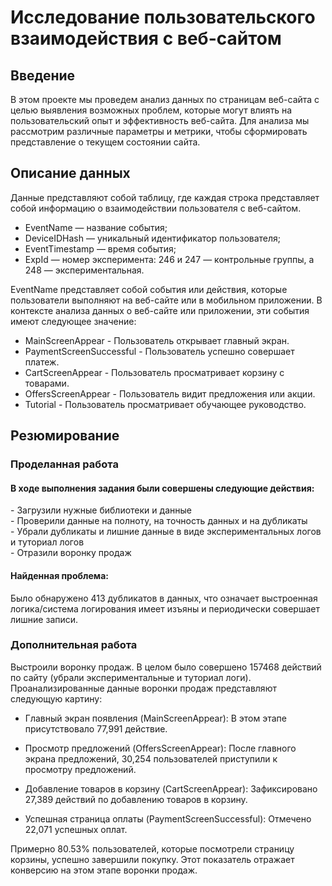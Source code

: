 # Исследование пользовательского взаимодействия с веб-сайтом
## Введение

В этом проекте мы проведем анализ данных по страницам веб-сайта с целью выявления возможных проблем, которые могут влиять на пользовательский опыт и эффективность веб-сайта. Для анализа мы рассмотрим различные параметры и метрики, чтобы сформировать представление о текущем состоянии сайта.
## Описание данных

Данные представляют собой таблицу, где каждая строка представляет собой информацию о взаимодействии пользователя с веб-сайтом. 
- EventName — название события;
- DeviceIDHash — уникальный идентификатор пользователя;
- EventTimestamp — время события;
- ExpId — номер эксперимента: 246 и 247 — контрольные группы, а 248 — экспериментальная.

EventName представляет собой события или действия, которые пользователи выполняют на веб-сайте или в мобильном приложении. В контексте анализа данных о веб-сайте или приложении, эти события имеют следующее значение:

- MainScreenAppear - Пользователь открывает главный экран.
- PaymentScreenSuccessful - Пользователь успешно совершает платеж.
- CartScreenAppear - Пользователь просматривает корзину с товарами.
- OffersScreenAppear - Пользователь видит предложения или акции.
- Tutorial - Пользователь просматривает обучающее руководство.
## Резюмирование
<h3> Проделанная работа </h3>
<h4> В ходе выполнения задания были совершены следующие действия: </h4>
    - Загрузили нужные библиотеки и данные <br>   
    - Проверили данные на полноту, на точность данных и на дубликаты <br>
    - Убрали дубликаты и лишние данные в виде экспериментальных логов и туториал логов <br>
    - Отразили воронку продаж
    
<h4> Найденная проблема: </h4>
Было обнаружено 413 дубликатов в данных, что означает выстроенная логика/система логирования имеет изъяны и периодически совершает лишние записи.

<h3> Дополнительная работа </h3>
Выстроили воронку продаж. В целом было совершено 157468 действий по сайту (убрали экспериментальные и туториал логи). Проанализированные данные воронки продаж представляют следующую картину:

- Главный экран появления (MainScreenAppear): В этом этапе присутствовало 77,991 действие.

- Просмотр предложений (OffersScreenAppear): После главного экрана предложений, 30,254 пользователей приступили к просмотру предложений.

- Добавление товаров в корзину (CartScreenAppear): Зафиксировано 27,389 действий по добавлению товаров в корзину.

- Успешная страница оплаты (PaymentScreenSuccessful): Отмечено 22,071 успешных оплат.

Примерно 80.53% пользователей, которые посмотрели страницу корзины, успешно завершили покупку. Этот показатель отражает конверсию на этом этапе воронки продаж.
    
